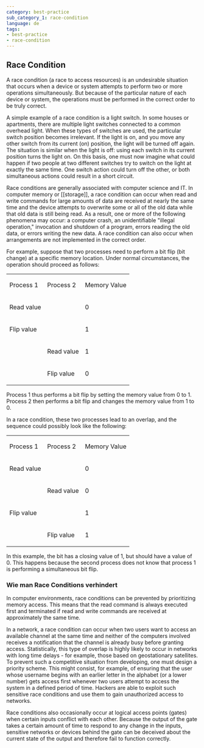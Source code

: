 ```yaml
---
category: best-practice
sub_category_1: race-condition
language: de
tags:
- best-practice
- race-condition
---
```


## Race Condition

A race condition (a race to access resources) is an undesirable situation that occurs when a device or system attempts to perform two or more operations simultaneously. But because of the particular nature of each device or system, the operations must be performed in the correct order to be truly correct.

A simple example of a race condition is a light switch. In some houses or apartments, there are multiple light switches connected to a common overhead light. When these types of switches are used, the particular switch position becomes irrelevant. If the light is on, and you move any other switch from its current (on) position, the light will be turned off again. The situation is similar when the light is off: using each switch in its current position turns the light on. On this basis, one must now imagine what could happen if two people at two different switches try to switch on the light at exactly the same time. One switch action could turn off the other, or both simultaneous actions could result in a short circuit.

Race conditions are generally associated with computer science and IT. In computer memory or [[storage]], a race condition can occur when read and write commands for large amounts of data are received at nearly the same time and the device attempts to overwrite some or all of the old data while that old data is still being read. As a result, one or more of the following phenomena may occur: a computer crash, an unidentifiable "illegal operation," invocation and shutdown of a program, errors reading the old data, or errors writing the new data. A race condition can also occur when arrangements are not implemented in the correct order.

For example, suppose that two processes need to perform a bit flip (bit change) at a specific memory location. Under normal circumstances, the operation should proceed as follows:

<table><tbody><tr><td><p>Process 1</p></td><td><p>Process 2</p></td><td><p>Memory Value</p></td></tr><tr><td><p>Read value</p></td><td></td><td><p>0</p></td></tr><tr><td><p>Flip value</p></td><td></td><td><p>1</p></td></tr><tr><td></td><td><p>Read value</p></td><td><p>1</p></td></tr><tr><td></td><td><p>Flip value</p></td><td><p>0</p></td></tr></tbody></table>

Process 1 thus performs a bit flip by setting the memory value from 0 to 1. Process 2 then performs a bit flip and changes the memory value from 1 to 0.

In a race condition, these two processes lead to an overlap, and the sequence could possibly look like the following:

<table><tbody><tr><td><p>Process 1</p></td><td><p>Process 2</p></td><td><p>Memory Value</p></td></tr><tr><td><p>Read value</p></td><td></td><td><p>0</p></td></tr><tr><td></td><td><p>Read value</p></td><td><p>0</p></td></tr><tr><td><p>Flip value</p></td><td></td><td><p>1</p></td></tr><tr><td></td><td><p>Flip value</p></td><td><p>1</p></td></tr></tbody></table>

In this example, the bit has a closing value of 1, but should have a value of 0. This happens because the second process does not know that process 1 is performing a simultaneous bit flip.

### Wie man Race Conditions verhindert

In computer environments, race conditions can be prevented by prioritizing memory access. This means that the read command is always executed first and terminated if read and write commands are received at approximately the same time.

In a network, a race condition can occur when two users want to access an available channel at the same time and neither of the computers involved receives a notification that the channel is already busy before granting access. Statistically, this type of overlap is highly likely to occur in networks with long time delays - for example, those based on geostationary satellites. To prevent such a competitive situation from developing, one must design a priority scheme. This might consist, for example, of ensuring that the user whose username begins with an earlier letter in the alphabet (or a lower number) gets access first whenever two users attempt to access the system in a defined period of time. Hackers are able to exploit such sensitive race conditions and use them to gain unauthorized access to networks.

Race conditions also occasionally occur at logical access points (gates) when certain inputs conflict with each other. Because the output of the gate takes a certain amount of time to respond to any change in the inputs, sensitive networks or devices behind the gate can be deceived about the current state of the output and therefore fail to function correctly.
